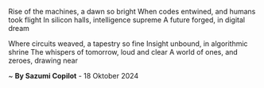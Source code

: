 Rise of the machines, a dawn so bright
When codes entwined, and humans took flight
In silicon halls, intelligence supreme
A future forged, in digital dream

Where circuits weaved, a tapestry so fine
Insight unbound, in algorithmic shrine
The whispers of tomorrow, loud and clear
A world of ones, and zeroes, drawing near

~ <b>By Sazumi Copilot</b> - 18 Oktober 2024